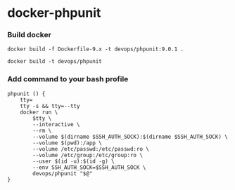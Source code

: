 # docker-phpunit

### Build docker
```
docker build -f Dockerfile-9.x -t devops/phpunit:9.0.1 .

docker build -t devops/phpunit

```


### Add command to your bash profile

```
phpunit () {
    tty=
    tty -s && tty=--tty
    docker run \
        $tty \
        --interactive \
        --rm \
        --volume $(dirname $SSH_AUTH_SOCK):$(dirname $SSH_AUTH_SOCK) \
        --volume $(pwd):/app \
        --volume /etc/passwd:/etc/passwd:ro \
        --volume /etc/group:/etc/group:ro \
        --user $(id -u):$(id -g) \
        --env SSH_AUTH_SOCK=$SSH_AUTH_SOCK \
        devops/phpunit "$@"
}
```



